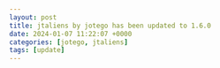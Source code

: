 ```yaml
---
layout: post
title: jtaliens by jotego has been updated to 1.6.0
date: 2024-01-07 11:22:07 +0000
categories: [jotego, jtaliens]
tags: [update]
---
```


